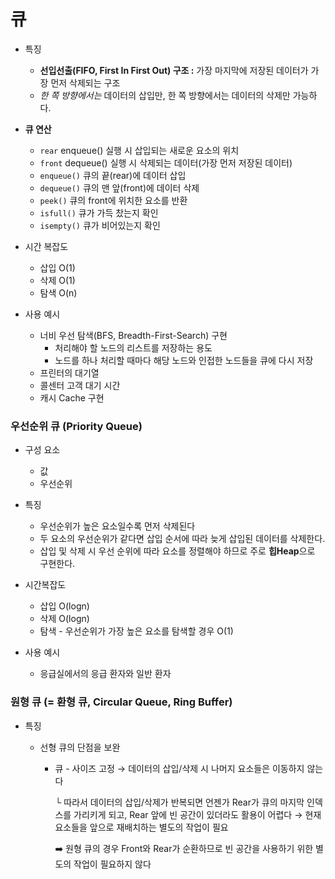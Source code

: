 # 큐

- 특징
    - **선입선출(FIFO, First In First Out) 구조
    :** 가장 마지막에 저장된 데이터가 가장 먼저 삭제되는 구조
    - *한 쪽 방향에서는* 데이터의 삽입만, 한 쪽 방향에서는 데이터의 삭제만 가능하다.

- **큐 연산**
    - `rear` enqueue() 실행 시 삽입되는 새로운 요소의 위치
    - `front` dequeue() 실행 시 삭제되는 데이터(가장 먼저 저장된 데이터)
    - `enqueue()` 큐의 끝(rear)에 데이터 삽입
    - `dequeue()` 큐의 맨 앞(front)에 데이터 삭제
    - `peek()` 큐의 front에 위치한 요소를 반환
    - `isfull()` 큐가 가득 찼는지 확인
    - `isempty()` 큐가 비어있는지 확인

- 시간 복잡도
    - 삽입 O(1)
    - 삭제 O(1)
    - 탐색 O(n)

- 사용 예시
    - 너비 우선 탐색(BFS, Breadth-First-Search) 구현
        - 처리해야 할 노드의 리스트를 저장하는 용도
        - 노드를 하나 처리할 때마다 해당 노드와 인접한 노드들을 큐에 다시 저장
    - 프린터의 대기열
    - 콜센터 고객 대기 시간
    - 캐시 Cache 구현

### 우선순위 큐 (Priority Queue)



- 구성 요소
    - 값
    - 우선순위

- 특징
    - 우선순위가 높은 요소일수록 먼저 삭제된다
    - 두 요소의 우선순위가 같다면 삽입 순서에 따라 늦게 삽입된 데이터를 삭제한다.
    - 삽입 및 삭제 시 우선 순위에 따라 요소를 정렬해야 하므로 주로 **힙Heap**으로 구현한다.

- 시간복잡도
    - 삽입 O(logn)
    - 삭제 O(logn)
    - 탐색 - 우선순위가 가장 높은 요소를 탐색할 경우 O(1)
- 사용 예시
    - 응급실에서의 응급 환자와 일반 환자

### 원형 큐 (= 환형 큐, Circular Queue, Ring Buffer)



- 특징
    - 선형 큐의 단점을 보완
        
        
        
        - 큐 - 사이즈 고정 → 데이터의 삽입/삭제 시 나머지 요소들은 이동하지 않는다
            
            └ 따라서 데이터의 삽입/삭제가 반복되면 언젠가 Rear가 큐의 마지막 인덱스를 가리키게 되고, Rear 앞에 빈 공간이 있더라도 활용이 어렵다 → 현재 요소들을 앞으로 재배치하는 별도의 작업이 필요
            
            ➡️ 원형 큐의 경우 Front와 Rear가 순환하므로 빈 공간을 사용하기 위한 별도의 작업이 필요하지 않다